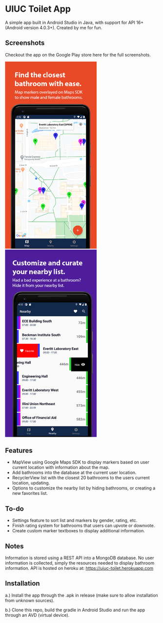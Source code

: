 # UIUC Toilet App
A simple app built in Android Studio in Java, with support for API 16+ (Android version 4.0.3+). Created by me for fun.

## Screenshots
Checkout the app on the Google Play store here for the full screenshots.

<p float="left">
  <img src="/images/maps.png" width="300" />
  <img src="/images/list.png" width="300" />
</p>

## Features
* MapView using Google Maps SDK to display markers based on user current location with information about the map.
* Add bathrooms into the database at the current user location.
* RecyclerView list with the closest 20 bathrooms to the users current location, updating.
* Options to customize the nearby list by hiding bathrooms, or creating a new favorites list.

## To-do
* Settings feature to sort list and markers by gender, rating, etc.
* Finish rating system for bathrooms that users can upvote or downvote.
* Create custom marker textboxes to display additional information.

## Notes
Information is stored using a REST API into a MongoDB database. No user information is collected, simply the resources needed to display bathroom information. API is hosted on heroku at: https://uiuc-toilet.herokuapp.com

## Installation
a.) Install the app through the .apk in release (make sure to allow installation from unknown sources).

b.) Clone this repo, build the gradle in Android Studio and run the app through an AVD (virtual device).


